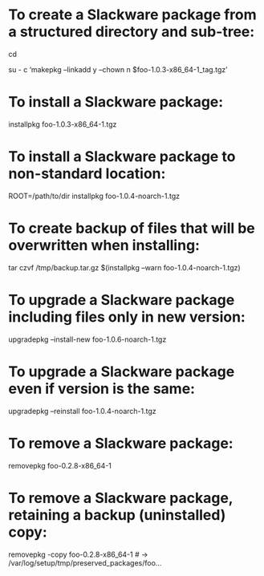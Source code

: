 To create a Slackware package from a structured directory and sub-tree:
=======================================================================

cd

su - c ‘makepkg –linkadd y –chown n $foo-1.0.3-x86\_64-1\_tag.tgz’

To install a Slackware package:
===============================

installpkg foo-1.0.3-x86\_64-1.tgz

To install a Slackware package to non-standard location:
========================================================

ROOT=/path/to/dir installpkg foo-1.0.4-noarch-1.tgz

To create backup of files that will be overwritten when installing:
===================================================================

tar czvf /tmp/backup.tar.gz $(installpkg –warn foo-1.0.4-noarch-1.tgz)

To upgrade a Slackware package including files only in new version:
===================================================================

upgradepkg –install-new foo-1.0.6-noarch-1.tgz

To upgrade a Slackware package even if version is the same:
===========================================================

upgradepkg –reinstall foo-1.0.4-noarch-1.tgz

To remove a Slackware package:
==============================

removepkg foo-0.2.8-x86\_64-1

To remove a Slackware package, retaining a backup (uninstalled) copy:
=====================================================================

removepkg -copy foo-0.2.8-x86\_64-1 \# -&gt; /var/log/setup/tmp/preserved\_packages/foo…
